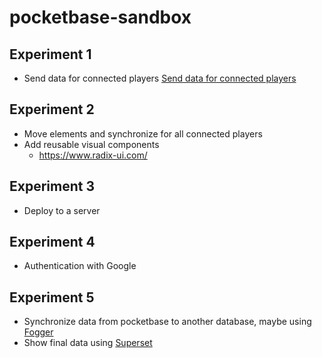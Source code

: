 # pocketbase-sandbox

## Experiment 1 
- Send data for connected players
[Send data for connected players](experiment1-send-data-for-connected-players/readme.md)

## Experiment 2
- Move elements and synchronize for all connected players
- Add reusable visual components
    - https://www.radix-ui.com/

## Experiment 3 
- Deploy to a server

## Experiment 4 
- Authentication with Google

## Experiment 5 
- Synchronize data from pocketbase to another database, maybe using [Fogger](https://github.com/TheSoftwareHouse/fogger)
- Show final data using [Superset](https://superset.apache.org)